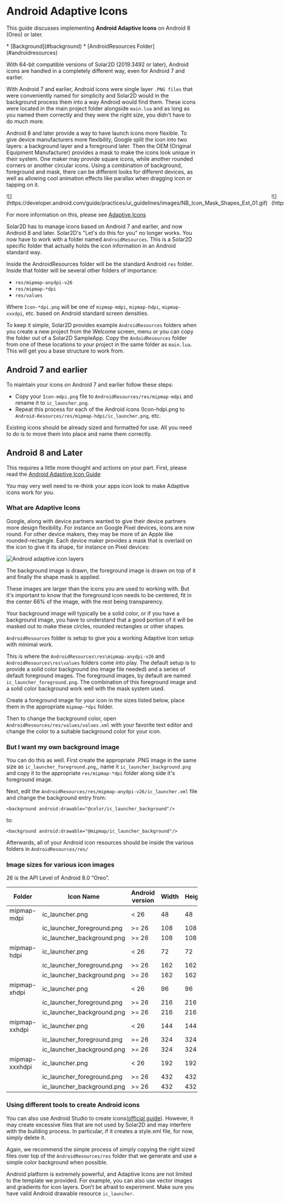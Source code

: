 
# Android Adaptive Icons

This guide discusses implementing __Android&nbsp;Adaptive&nbsp;Icons__ on Android 8 (Oreo) or later.

<div class="guides-toc">
* [Background](#background)
* [AndroidResources Folder](#androidresources)
</div>

<a id="background"></a>

With 64-bit compatible versions of Solar2D (2019.3492 or later), Android icons are handled in a completely different way, even for Android 7 and earlier.

With Android 7 and earlier, Android icons were single layer `.PNG files` that were conveniently named for simplicity and Solar2D would in the background process them into a way Android would find them. These icons were located in the main project folder alongside `main.lua` and as long as you named them correctly and they were the right size, you didn't have to do much more.

Android 8 and later provide a way to have launch icons more flexible. To give device manufacturers more flexibility, Google split the icon into two layers: a background layer and a foreground later. Then the OEM (Original Equipment Manufacturer) provides a mask to make the icons look unique in their system. One maker may provide square icons, while another rounded corners or another circular icons. Using a combination of background, foreground and mask, there can be different looks for different devices, as well as allowing cool animation effects like parallax when dragging icon or tapping on it.

<div style="display:grid;grid-gap:10px;width:80%">
<div style="grid-column:1/2">
![](https://developer.android.com/guide/practices/ui_guidelines/images/NB_Icon_Mask_Shapes_Ext_01.gif)
</div>
<div style="grid-column:2/2">
![](https://developer.android.com/guide/practices/ui_guidelines/images/NB_Icon_Mask_Shapes_Ext_02.gif)
</div>
</div>
  

For more information on this, please see [Adaptive Icons](https://developer.android.com/guide/practices/ui_guidelines/icon_design_adaptive)

<a id="androidresources"></a>

Solar2D has to manage icons based on Android 7 and earlier, and now Android 8 and later. Solar2D's "Let's do this for you" no longer works. You now have to work with a folder named `AndroidResources`. This is a Solar2D specific folder that actually holds the icon information in an Android standard way.

Inside the AndroidResources folder will be the standard Android `res` folder. Inside that folder will be several other folders of importance:

* `res/mipmap-anydpi-v26`
* `res/mipmap-*dpi`
* `res/values`

Where `Icon-*dpi.png` will be one of `mipmap-mdpi`, `mipmap-hdpi`, `mipmap-xxxdpi`, etc. based on Android standard screen densities.

To keep it simple, Solar2D provides example `AndroidResources` folders when you create a new project from the Welcome screen, menu or you can copy the folder out of a Solar2D SampleApp. Copy the `AndoidResources` folder from one of these locations to your project in the same folder as `main.lua`. This will get you a base structure to work from.

## Android 7 and earlier

To maintain your icons on Android 7 and earlier follow these steps:

* Copy your `Icon-mdpi.png` file to `AndroidResources/res/mipmap-mdpi` and rename it to `ic_launcher.png`.
* Repeat this process for each of the Android icons (Icon-hdpi.png to `Android-Resources/res/mipmap-hdpi/ic_launcher.png`, etc.

Existing icons should be already sized and formatted for use. All you need to do is to move them into place and name them correctly.

## Android 8 and Later

This requires a little more thought and actions on your part. First, please read the [Android Adaptive Icon Guide](https://developer.android.com/guide/practices/ui_guidelines/icon_design_adaptive)

You may very well need to re-think your apps icon look to make Adaptive icons work for you.

### What are Adaptive Icons

Google, along with device partners wanted to give their device partners more design flexibility. For instance on Google Pixel devices, icons are now round. For other device makers, they may be more of an Apple like rounded-rectangle. Each device maker provides a mask that is overlaid on the icon to give it its shape, for instance on Pixel devices:

![Android adaptive icon layers](https://developer.android.com/guide/practices/ui_guidelines/images/NB_Icon_Layers_3D_03_ext.gif)

The background image is drawn, the foreground image is drawn on top of it and finally the shape mask is applied.

These images are larger than the icons you are used to working with. But it's important to know that the foreground icon needs to be centered, fit in the center 66% of the image, with the rest being transparency.

Your background image will typically be a solid color, or if you have a background image, you have to understand that a good portion of it will be masked out to make these circles, rounded rectangles or other shapes.

`AndroidResources` folder is setup to give you a working Adaptive Icon setup with minimal work.

This is where the `AndroidResources\res\mipmap-anydpi-v26` and `AndroidResources\res\values` folders come into play. The default setup is to provide a solid color background (no image file needed) and a series of default foreground images. The foreground images, by default are named `ic_launcher_foreground.png`. The combination of this foreground image and a solid color background work well with the mask system used.

Create a foreground image for your icon in the sizes listed below, place them in the appropriate `mipmap-*dpi` folder.

Then to change the background color, open `AndroidResources/res/values/values.xml` with your favorite text editor and change the color to a suitable background color for your icon.

### But I want my own background image

You can do this as well. First create the appropriate .PNG image in the same size as `ic_launcher_foreground.png`,, name it `ic_launcher_background.png` and copy it to the appropriate `res/mipmap-*dpi` folder along side it's foreground image.

Next, edit the `AndroidResources/res/mipmap-anydpi-v26/ic_launcher.xml` file and change the background entry from:
``````
<background android:drawable="@color/ic_launcher_background"/>
``````
to:
``````
<background android:drawable="@mipmap/ic_launcher_background"/>
``````

Afterwards, all of your Android icon resources should be inside the various folders in `AndroidResources/res/`

### Image sizes for various icon images

26 is the API Level of Android 8.0 “Oreo”.

| Folder | Icon Name | Android version | Width | Height |
|----------------|----------------------------|-----------------|-------|--------|
| mipmap-mdpi | ic_launcher.png | < 26 | 48 | 48 |
| | ic_launcher_foreground.png | >= 26 | 108 | 108 |
| | ic_launcher_background.png | >= 26 | 108 | 108 |
| mipmap-hdpi | ic_launcher.png | < 26 | 72 | 72 |
| | ic_launcher_foreground.png | >= 26 | 162 | 162 |
| | ic_launcher_background.png | >= 26 | 162 | 162 |
| mipmap-xhdpi | ic_launcher.png | < 26 | 96 | 96 |
| | ic_launcher_foreground.png | >= 26 | 216 | 216 |
| | ic_launcher_background.png | >= 26 | 216 | 216 |
| mipmap-xxhdpi | ic_launcher.png | < 26 | 144 | 144 |
| | ic_launcher_foreground.png | >= 26 | 324 | 324 |
| | ic_launcher_background.png | >= 26 | 324 | 324 |
| mipmap-xxxhdpi | ic_launcher.png | < 26 | 192 | 192 |
| | ic_launcher_foreground.png | >= 26 | 432 | 432 |
| | ic_launcher_background.png | >= 26 | 432 | 432 |

### Using different tools to create Android icons

You can also use Android Studio to create icons([official guide](https://developer.android.com/studio/write/image-asset-studio)). However, it may create excessive files that are not used by Solar2D and may interfere with the building process. In particular, if it creates a style.xml file, for now, simply delete it.

Again, we recommend the simple process of simply copying the right sized files over top of the `AndroidResources/res` folder that we generate and use a simple color background when possible.

Android platform is extremely powerful, and Adaptive Icons are not limited to the template we provided. For example, you can also use vector images and gradients for icon layers. Don’t be afraid to experiment. Make sure you have valid Android drawable resource `ic_launcher`.
